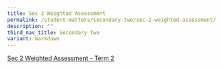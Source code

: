 ```yaml
---
title: Sec 2 Weighted Assessment
permalink: /student-matters/secondary-two/sec-2-weighted-assessment/
description: ""
third_nav_title: Secondary Two
variant: markdown
---
```

[Sec 2 Weighted Assessment - Term 2](https://docs.google.com/document/d/1R0mKe7FfKdp6HCKlvXVRcoJJ8_Ue8KWEmbEps6VNcAI/edit?tab=t.0)